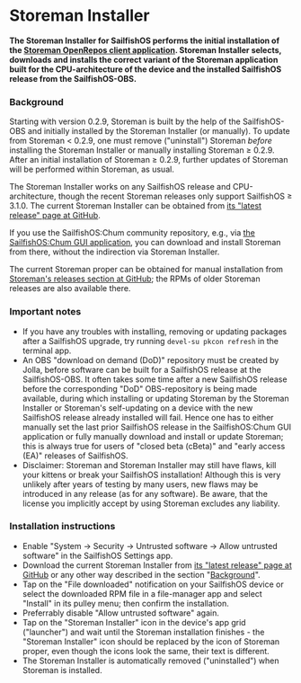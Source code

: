 # Storeman Installer

**The Storeman Installer for SailfishOS performs the initial installation of the [Storeman OpenRepos client application](https://github.com/storeman-developers/harbour-storeman-installer). Storeman Installer selects, downloads and installs the correct variant of the Storeman application built for the CPU-architecture of the device and the installed SailfishOS release from the SailfishOS-OBS.**

### Background

Starting with version 0.2.9, Storeman is built by the help of the SailfishOS-OBS and initially installed by the Storeman Installer (or manually).  To update from Storeman < 0.2.9, one must remove ("uninstall") Storeman *before* installing the Storeman Installer or manually installing Storeman ≥ 0.2.9.  After an initial installation of Storeman ≥ 0.2.9, further updates of Storeman will be performed within Storeman, as usual. 

The Storeman Installer works on any SailfishOS release and CPU-architecture, though the recent Storeman releases only support SailfishOS ≥ 3.1.0.  The current Storeman Installer can be obtained from [its "latest release" page at GitHub](https://github.com/storeman-developers/harbour-storeman-installer/releases/latest).

If you use the SailfishOS:Chum community repository, e.g., via [the SailfishOS:Chum GUI application](https://chumrpm.netlify.app/), you can download and install Storeman from there, without the indirection via Storeman Installer.

The current Storeman proper can be obtained for manual installation from [Storeman's releases section at GitHub](https://github.com/storeman-developers/harbour-storeman/releases); the RPMs of older Storeman releases are also available there.

### Important notes

* If you have any troubles with installing, removing or updating packages after a SailfishOS upgrade, try running `devel-su pkcon refresh` in the terminal app.
* An OBS "download on demand (DoD)" repository must be created by Jolla, before software can be built for a SailfishOS release at the SailfishOS-OBS.  It often takes some time after a new SailfishOS release before the corresponding "DoD" OBS-repository is being made available, during which installing or updating Storeman by the Storeman Installer or Storeman's self-updating on a device with the new SailfishOS release already installed will fail.  Hence one has to either manually set the last prior SailfishOS release in the SailfishOS:Chum GUI application or fully manually download and install or update Storeman; this is always true for users of "closed beta (cBeta)" and "early access (EA)" releases of SailfishOS.  
* Disclaimer: Storeman and Storeman Installer may still have flaws, kill your kittens or break your SailfishOS installation!  Although this is very unlikely after years of testing by many users, new flaws may be introduced in any release (as for any software).  Be aware, that the license you implicitly accept by using Storeman excludes any liability.

### Installation instructions

* Enable "System → Security → Untrusted software → Allow untrusted software" in the SailfishOS Settings app.
* Download the current Storeman Installer from [its "latest release" page at GitHub](https://github.com/storeman-developers/harbour-storeman-installer/releases/latest) or any other way described in the section "[Background](#background)".
* Tap on the "File downloaded" notification on your SailfishOS device or select the downloaded RPM file in a file-manager app and select "Install" in its pulley menu; then confirm the installation.
* Preferrably disable "Allow untrusted software" again.
* Tap on the "Storeman Installer" icon in the device's app grid ("launcher") and wait until the Storeman installation finishes - the "Storeman Installer" icon should be replaced by the icon of Storeman proper, even though the icons look the same, their text is different.
* The Storeman Installer is automatically removed ("uninstalled") when Storeman is installed.
